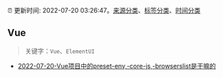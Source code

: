 :alarm_clock: 更新时间: 2022-07-20 03:26:47。[来源分类](../README.md)、[标签分类](../TAGS.md)、[时间分类](../TIMELINE.md)

## Vue


> 关键字：`Vue`、`ElementUI`



- [2022-07-20-Vue项目中的preset-env,-core-js,-browserslist是干嘛的](https://toutiao.io/k/6jf8esr) 